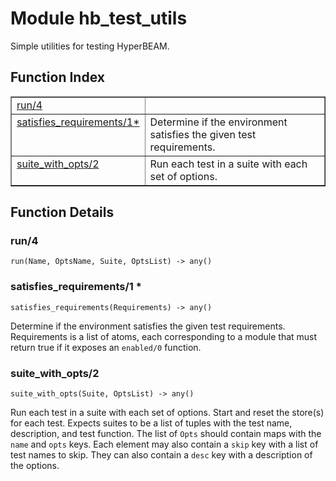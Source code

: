 

# Module hb_test_utils #

Simple utilities for testing HyperBEAM.

<a name="index"></a>

## Function Index ##


<table width="100%" border="1" cellspacing="0" cellpadding="2" summary="function index"><tr><td valign="top"><a href="#run-4">run/4</a></td><td></td></tr><tr><td valign="top"><a href="#satisfies_requirements-1">satisfies_requirements/1*</a></td><td>Determine if the environment satisfies the given test requirements.</td></tr><tr><td valign="top"><a href="#suite_with_opts-2">suite_with_opts/2</a></td><td>Run each test in a suite with each set of options.</td></tr></table>


<a name="functions"></a>

## Function Details ##

<a name="run-4"></a>

### run/4 ###

`run(Name, OptsName, Suite, OptsList) -> any()`

<a name="satisfies_requirements-1"></a>

### satisfies_requirements/1 * ###

`satisfies_requirements(Requirements) -> any()`

Determine if the environment satisfies the given test requirements.
Requirements is a list of atoms, each corresponding to a module that must
return true if it exposes an `enabled/0` function.

<a name="suite_with_opts-2"></a>

### suite_with_opts/2 ###

`suite_with_opts(Suite, OptsList) -> any()`

Run each test in a suite with each set of options. Start and reset
the store(s) for each test. Expects suites to be a list of tuples with
the test name, description, and test function.
The list of `Opts` should contain maps with the `name` and `opts` keys.
Each element may also contain a `skip` key with a list of test names to skip.
They can also contain a `desc` key with a description of the options.

